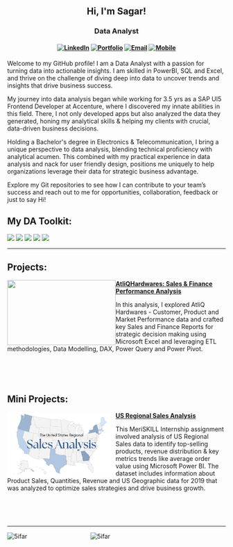<!-- ## <img src="https://storage.googleapis.com/gweb-cloudblog-publish/original_images/DataAnalytics.gif" width="60%" height="60%" align="center"> -->
## <div align="center"> Hi, I'm Sagar! </div>
### <div align="center"> Data Analyst </div>
#### <div align="center"> [![LinkedIn](https://img.shields.io/badge/|-LinkedIn-informational?style=flat&logo=linkedin&logoColor=white)](https://www.linkedin.com/in/sagarmorework) [![Portfolio](https://img.shields.io/badge/|-Portfolio-333333?style=flat&logo=affine&logoColor=white)](https://codebasics.io/portfolio/Sagar-More) [![Email](https://img.shields.io/badge/|-Email-D14836?style=flat&logo=gmail&logoColor=white)](mailto:sagarmore.work@gmail.com) [![Mobile](https://img.shields.io/badge/|-(+91)8329843490-6AA84F?style=flat&logo=allocine&logoColor=white)]() </div>

Welcome to my GitHub profile! I am a Data Analyst with a passion for turning data into actionable insights. I am skilled in PowerBI, SQL and Excel, and thrive on the challenge of diving deep into data to uncover trends and insights that drive business success.

My journey into data analysis began while working for 3.5 yrs as a SAP UI5 Frontend Developer at Accenture, where I discovered my innate abilities in this field. There, I not only developed apps but also analyzed the data they generated, honing my analytical skills & helping my clients with crucial, data-driven business decisions.

Holding a Bachelor's degree in Electronics & Telecommunication, I bring a unique perspective to data analysis, blending technical proficiency with analytical acumen. This combined with my practical experience in data analysis and nack for user friendly design, positions me uniquely to help organizations leverage their data for strategic business advantage.

Explore my Git repositories to see how I can contribute to your team’s success and reach out to me for opportunities, collaboration, feedback or just to say Hi!

## My DA Toolkit:
![](https://img.shields.io/badge/|-PowerBI-informational?style=flat&logo=PowerBI&logoColor=F2C811&color=F2C811)
![](https://img.shields.io/badge/|-MySQL-informational?style=flat&logo=MySQL&logoColor=4479A1&color=4479A1)
![](https://img.shields.io/badge/|-PostgreSQL-informational?style=flat&logo=PostgreSQL&logoColor=4169E1&color=4169E1)
![](https://img.shields.io/badge/|-Excel-informational?style=flat&logo=microsoftExcel&logoColor=217346&color=217346)
![](https://img.shields.io/badge/|-Canva-informational?style=flat&logo=canva&logoColor=00C4CC&color=00C4CC)
<!--![](https://img.shields.io/badge/|-Tableau-informational?style=flat&logo=Tableau&color=blue)
![](https://img.shields.io/badge/|-R-informational?style=flat&logo=R&color=informational)
![](https://img.shields.io/badge/|-Python-informational?style=flat&logo=Python&color=yellow)-->
<!-- <p align="left"> <img src="https://komarev.com/ghpvc/?username=5ifar&label=Profile%20Views&color=blue&style=flat&base=300" alt="5ifar" /> </p> -->

---

## Projects:

<img align="left" width="250" height="150" src="https://github.com/5ifar/AtliQHardwares_Sales_and_Finance_Analytics/blob/main/Assets/Upgraded%20Project%20Thumbnail.png"> **[AtliQHardwares: Sales & Finance Performance Analysis](https://github.com/5ifar/AtliQHardwares_Sales_and_Finance_Analytics)**
</p> In this analysis, I explored AtliQ Hardwares - Customer, Product and Market Performance data and crafted key Sales and Finance Reports for strategic decision making using Microsoft Excel and leveraging ETL methodologies, Data Modelling, DAX, Power Query and Power Pivot.
</p>
<br><br><br>

## Mini Projects:

<img align="left" width="250" height="150" src="https://github.com/5ifar/MeriSKILL_Sales_Analysis/blob/main/Assets/Upgraded%20Project%20Thumbnail.png"> **[US Regional Sales Analysis](https://github.com/5ifar/MeriSKILL_Sales_Analysis)**
</p> This MeriSKILL Internship assignment involved analysis of US Regional Sales data to identify top-selling products, revenue distribution & key metrics trends like average order value using Microsoft Power BI. The dataset includes information about Product Sales, Quantities, Revenue and US Geographic data for 2019 that was analyzed to optimize sales strategies and drive business growth.
</p>
<br><br><br>

---

<img align="left" src="https://github-readme-stats.vercel.app/api?username=5ifar&theme=dark&show_icons=true&locale=en" alt="5ifar" width="38%" height="38%">
<img align="left" src="https://github-readme-streak-stats.herokuapp.com/?user=5ifar&theme=dark&show_icons=true" alt="5ifar" width="40%" height="40%">
